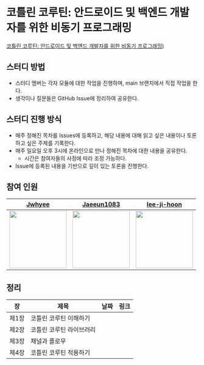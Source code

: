 # 코틀린 코루틴: 안드로이드 및 백엔드 개발자를 위한 비동기 프로그래밍

[코틀린 코루틴: 안드로이드 및 백엔드 개발자를 위한 비동기 프로그래밍](https://m.yes24.com/Goods/Detail/123034354))

## 스터디 방법

- 스터디 멤버는 각자 모듈에 대한 작업을 진행하며, main 브랜치에서 직접 작업을 한다.
- 생각이나 질문들은 GitHub Issue에 정리하여 공유한다.

## 스터디 진행 방식

- 매주 정해진 목차를 Issues에 등록하고, 해당 내용에 대해 읽고 싶은 내용이나 토론하고 싶은 주제를 기록한다.
- 매주 일요일 오후 3시에 온라인으로 만나 정해진 목차에 대한 내용을 공유한다.
  - 시간은 참여자들의 사정에 따라 조정 가능하다.
- Issue에 등록된 내용을 기반으로 깊이 있는 토론을 진행한다.

## 참여 인원

|[Jwhyee](https://github.com/Jwhyee)|[Jaeeun1083](https://github.com/Jaeeun1083)|[lee-ji-hoon](https://github.com/lee-ji-hoon)|
|---|---|---|
|<img src="https://avatars.githubusercontent.com/u/82663161?v=4" width= 150px/>|<img src="https://avatars.githubusercontent.com/u/78838791?v=4" width = 150px/>|<img src="https://avatars.githubusercontent.com/u/53300830?v=4" width= 150px />|
## 정리

| 장   | 제목                                  | 날짜 | 링크 |
| ---- | ------------------------------------- | ---- | ---- |
| 제1장 | 코틀린 코루틴 이해하기                                  |       |       |
| 제2장 | 코틀린 코루틴 라이브러리          | |     |
| 제3장 | 채널과 플로우                              |      |      |
| 제4장 | 코틀린 코루틴 적용하기                            |      |      |
